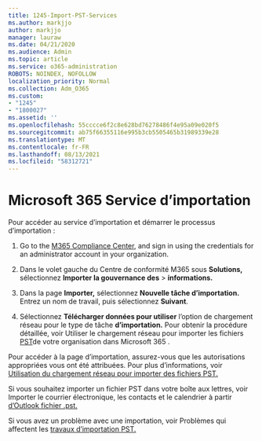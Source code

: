 ```yaml
---
title: 1245-Import-PST-Services
ms.author: markjjo
author: markjjo
manager: lauraw
ms.date: 04/21/2020
ms.audience: Admin
ms.topic: article
ms.service: o365-administration
ROBOTS: NOINDEX, NOFOLLOW
localization_priority: Normal
ms.collection: Adm_O365
ms.custom:
- "1245"
- "1800027"
ms.assetid: ''
ms.openlocfilehash: 55cccce6f2c8e628bd76278486f4e95a09e020f5
ms.sourcegitcommit: ab75f66355116e995b3cb5505465b31989339e28
ms.translationtype: MT
ms.contentlocale: fr-FR
ms.lasthandoff: 08/13/2021
ms.locfileid: "58312721"
---
```

# <a name="microsoft-365-import-service"></a>Microsoft 365 Service d’importation

Pour accéder au service d’importation et démarrer le processus d’importation :

1. Go to the [M365 Compliance Center](https://compliance.microsoft.com/), and sign in using the credentials for an administrator account in your organization.

1. Dans le volet gauche du Centre de conformité M365 sous **Solutions,** sélectionnez **Importer la gouvernance des**  >  **informations.**

1. Dans la page **Importer,** sélectionnez **Nouvelle tâche d’importation.** Entrez un nom de travail, puis sélectionnez **Suivant**.

1. Sélectionnez **Télécharger données pour utiliser** l’option de chargement réseau pour le type de tâche **d’importation.** Pour obtenir la procédure détaillée, voir Utiliser le chargement réseau pour importer les fichiers [PST](https://docs.microsoft.com/compliance/use-network-upload-to-import-pst-files)de votre organisation dans Microsoft 365 .

Pour accéder  à la page d’importation, assurez-vous que les autorisations appropriées vous ont été attribuées. Pour plus d’informations, voir [Utilisation du chargement réseau pour importer des fichiers PST.](https://docs.microsoft.com/microsoft-365/compliance/importing-pst-files-to-office-365#using-network-upload-to-import-pst-files)

Si vous souhaitez importer un fichier PST dans votre boîte aux lettres, voir Importer le courrier électronique, les contacts et le calendrier à partir [d’Outlook fichier .pst.](https://support.office.com/article/import-email-contacts-and-calendar-from-an-outlook-pst-file-431a8e9a-f99f-4d5f-ae48-ded54b3440ac)

Si vous avez un problème avec une importation, voir Problèmes qui affectent les [travaux d’importation PST.](https://docs.microsoft.com/office365/troubleshoot/pst-import-service/issues-with-pst-import-job)

